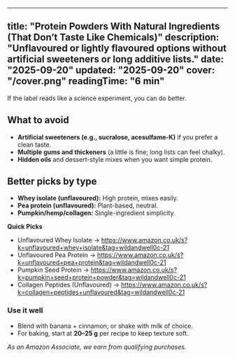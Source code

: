 <!-- /content/guides/protein-powders-natural-ingredients.md -->
---
title: "Protein Powders With Natural Ingredients (That Don’t Taste Like Chemicals)"
description: "Unflavoured or lightly flavoured options without artificial sweeteners or long additive lists."
date: "2025-09-20"
updated: "2025-09-20"
cover: "/cover.png"
readingTime: "6 min"
---

If the label reads like a science experiment, you can do better.

## What to avoid
- **Artificial sweeteners (e.g., sucralose, acesulfame-K)** if you prefer a clean taste.  
- **Multiple gums and thickeners** (a little is fine; long lists can feel chalky).  
- **Hidden oils** and dessert-style mixes when you want simple protein.

## Better picks by type
- **Whey isolate (unflavoured):** High protein, mixes easily.  
- **Pea protein (unflavoured):** Plant-based, neutral.  
- **Pumpkin/hemp/collagen:** Single-ingredient simplicity.

**Quick Picks**
- Unflavoured Whey Isolate → <https://www.amazon.co.uk/s?k=unflavoured+whey+isolate&tag=wildandwell0c-21>  
- Unflavoured Pea Protein → <https://www.amazon.co.uk/s?k=unflavoured+pea+protein&tag=wildandwell0c-21>  
- Pumpkin Seed Protein → <https://www.amazon.co.uk/s?k=pumpkin+seed+protein+powder&tag=wildandwell0c-21>  
- Collagen Peptides (Unflavoured) → <https://www.amazon.co.uk/s?k=collagen+peptides+unflavoured&tag=wildandwell0c-21>

### Use it well
- Blend with banana + cinnamon; or shake with milk of choice.  
- For baking, start at **20–25 g** per recipe to keep texture soft.

*As an Amazon Associate, we earn from qualifying purchases.*
